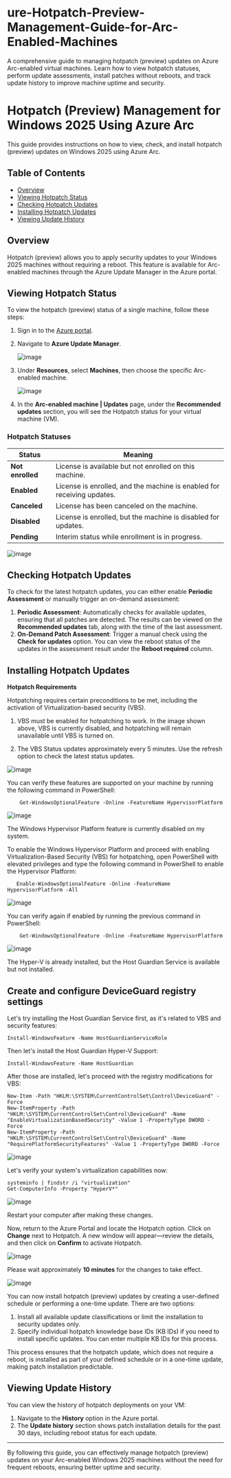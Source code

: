 # ure-Hotpatch-Preview-Management-Guide-for-Arc-Enabled-Machines
A comprehensive guide to managing hotpatch (preview) updates on Azure Arc-enabled virtual machines. Learn how to view hotpatch statuses, perform update assessments, install patches without reboots, and track update history to improve machine uptime and security.

# Hotpatch (Preview) Management for Windows 2025 Using Azure Arc

This guide provides instructions on how to view, check, and install hotpatch (preview) updates on Windows 2025 using Azure Arc.

## Table of Contents
- [Overview](#overview)
- [Viewing Hotpatch Status](#viewing-hotpatch-status)
- [Checking Hotpatch Updates](#checking-hotpatch-updates)
- [Installing Hotpatch Updates](#installing-hotpatch-updates)
- [Viewing Update History](#viewing-update-history)

## Overview
Hotpatch (preview) allows you to apply security updates to your Windows 2025 machines without requiring a reboot. This feature is available for Arc-enabled machines through the Azure Update Manager in the Azure portal.

## Viewing Hotpatch Status

To view the hotpatch (preview) status of a single machine, follow these steps:

1. Sign in to the [Azure portal](https://portal.azure.com).
2. Navigate to **Azure Update Manager**.

    ![image](https://github.com/user-attachments/assets/191199c5-5916-4148-88f5-6f695189473f)

  
3. Under **Resources**, select **Machines**, then choose the specific Arc-enabled machine.

   ![image](https://github.com/user-attachments/assets/ab144491-7d8a-49a7-a103-892513c9e16b)

4. In the **Arc-enabled machine | Updates** page, under the **Recommended updates** section, you will see the Hotpatch status for your virtual machine (VM).

### Hotpatch Statuses
| Status       | Meaning                                                                 |
|--------------|-------------------------------------------------------------------------|
| **Not enrolled** | License is available but not enrolled on this machine.                |
| **Enabled**      | License is enrolled, and the machine is enabled for receiving updates.|
| **Canceled**     | License has been canceled on the machine.                            |
| **Disabled**     | License is enrolled, but the machine is disabled for updates.         |
| **Pending**      | Interim status while enrollment is in progress.                      |


 ![image](https://github.com/user-attachments/assets/68aa57b3-6301-4d9e-8637-4ac9105dc6a9)


## Checking Hotpatch Updates

To check for the latest hotpatch updates, you can either enable **Periodic Assessment** or manually trigger an on-demand assessment:

1. **Periodic Assessment**: Automatically checks for available updates, ensuring that all patches are detected. The results can be viewed on the **Recommended updates** tab, along with the time of the last assessment.
2. **On-Demand Patch Assessment**: Trigger a manual check using the **Check for updates** option. You can view the reboot status of the updates in the assessment result under the **Reboot required** column.

## Installing Hotpatch Updates

**Hotpatch Requirements**

Hotpatching requires certain preconditions to be met, including the activation of Virtualization-based security (VBS).

1. VBS must be enabled for hotpatching to work. In the image shown above, VBS is currently disabled, and hotpatching will remain unavailable until VBS is turned on.
    
2. The VBS Status updates approximately every 5 minutes. Use the refresh option to check the latest status updates.

    
  ![image](https://github.com/user-attachments/assets/388f1340-fefd-4dcd-9a37-9db4f2c3629f)

You can verify these features are supported on your machine by running the following command in PowerShell:

```
    Get-WindowsOptionalFeature -Online -FeatureName HypervisorPlatform
```


  ![image](https://github.com/user-attachments/assets/f294190d-14eb-4bdb-8101-60b2b1f87259)

   
 The Windows Hypervisor Platform feature is currently disabled on my system.
 
To enable the Windows Hypervisor Platform and proceed with enabling Virtualization-Based Security (VBS) for hotpatching, open PowerShell with elevated privileges and type the following command in PowerShell to enable the Hypervisor Platform:

   
```
   Enable-WindowsOptionalFeature -Online -FeatureName HypervisorPlatform -All
```


 ![image](https://github.com/user-attachments/assets/b6ed7b64-d69f-4a29-8d25-d023dd9b83e8)

 

You can verify again if enabled by running the previous command in PowerShell:

```
    Get-WindowsOptionalFeature -Online -FeatureName HypervisorPlatform
```


![image](https://github.com/user-attachments/assets/f610e0d0-d153-4019-8c1f-10c724d002d3)



The Hyper-V is already installed, but the Host Guardian Service is available but not installed. 

## Create and configure DeviceGuard registry settings

Let's try installing the Host Guardian Service first, as it's related to VBS and security features:

```
Install-WindowsFeature -Name HostGuardianServiceRole
```

Then let's install the Host Guardian Hyper-V Support:

```
Install-WindowsFeature -Name HostGuardian
```

After those are installed, let's proceed with the registry modifications for VBS:

```
New-Item -Path "HKLM:\SYSTEM\CurrentControlSet\Control\DeviceGuard" -Force
New-ItemProperty -Path "HKLM:\SYSTEM\CurrentControlSet\Control\DeviceGuard" -Name "EnableVirtualizationBasedSecurity" -Value 1 -PropertyType DWORD -Force
New-ItemProperty -Path "HKLM:\SYSTEM\CurrentControlSet\Control\DeviceGuard" -Name "RequirePlatformSecurityFeatures" -Value 1 -PropertyType DWORD -Force
```

![image](https://github.com/user-attachments/assets/fb890d09-26fa-4f57-9943-dca6911181cc)


Let's verify your system's virtualization capabilities now:

```
systeminfo | findstr /i "virtualization"
Get-ComputerInfo -Property "HyperV*"
```

![image](https://github.com/user-attachments/assets/11c8a9b6-4a4b-4a6c-9b53-a3bcfd82906f)



Restart your computer after making these changes.

Now, return to the Azure Portal and locate the Hotpatch option. Click on **Change** next to Hotpatch. A new window will appear—review the details, and then click on **Confirm** to activate Hotpatch.


 ![image](https://github.com/user-attachments/assets/9b6bc1a4-39b5-4b04-bcef-04317075dcfc)
 

 Please wait approximately **10 minutes** for the changes to take effect.

 ![image](https://github.com/user-attachments/assets/da009411-1bed-49ac-84ae-6d95268c6a5e)


You can now install hotpatch (preview) updates by creating a user-defined schedule or performing a one-time update. There are two options:

1. Install all available update classifications or limit the installation to security updates only.
2. Specify individual hotpatch knowledge base IDs (KB IDs) if you need to install specific updates. You can enter multiple KB IDs for this process.

This process ensures that the hotpatch update, which does not require a reboot, is installed as part of your defined schedule or in a one-time update, making patch installation predictable.

## Viewing Update History

You can view the history of hotpatch deployments on your VM:

1. Navigate to the **History** option in the Azure portal.
2. The **Update history** section shows patch installation details for the past 30 days, including reboot status for each update.

---

By following this guide, you can effectively manage hotpatch (preview) updates on your Arc-enabled Windows 2025 machines without the need for frequent reboots, ensuring better uptime and security.


